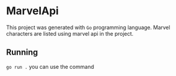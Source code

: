 # MarvelApi

This project was generated with `Go` programming language.
Marvel characters are listed using marvel api in the project.

## Running

`go run .` you can use the command
